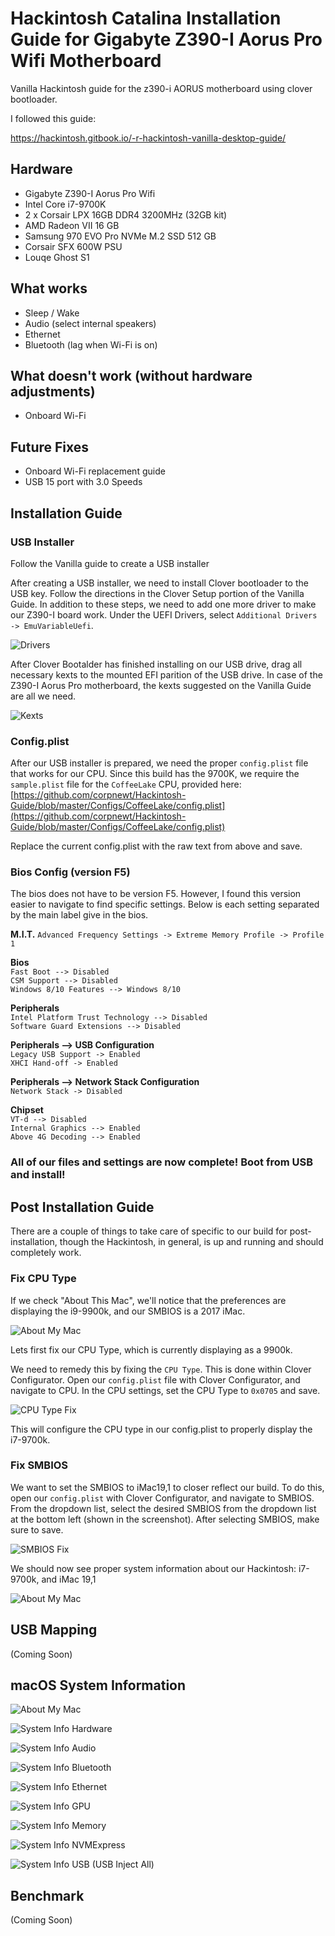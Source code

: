 # Hackintosh Catalina Installation Guide for Gigabyte Z390-I Aorus Pro Wifi Motherboard

Vanilla Hackintosh guide for the z390-i AORUS motherboard using clover bootloader.

I followed this guide:

https://hackintosh.gitbook.io/-r-hackintosh-vanilla-desktop-guide/

## Hardware

- Gigabyte Z390-I Aorus Pro Wifi
- Intel Core i7-9700K
- 2 x Corsair LPX 16GB DDR4 3200MHz (32GB kit)
- AMD Radeon VII 16 GB
- Samsung 970 EVO Pro NVMe M.2 SSD 512 GB
- Corsair SFX 600W PSU
- Louqe Ghost S1

## What works

- Sleep / Wake
- Audio (select internal speakers)
- Ethernet
- Bluetooth (lag when Wi-Fi is on)

## What doesn't work (without hardware adjustments)

- Onboard Wi-Fi

## Future Fixes

- Onboard Wi-Fi replacement guide
- USB 15 port with 3.0 Speeds

## Installation Guide

### USB Installer

Follow the Vanilla guide to create a USB installer

After creating a USB installer, we need to install Clover bootloader to the USB key. Follow the directions in the Clover Setup portion of the Vanilla Guide. In addition to these steps, we need to add one more driver to make our Z390-I board work. Under the UEFI Drivers, select `Additional Drivers -> EmuVariableUefi`.

![Drivers](images/emuvariable.png)

After Clover Bootalder has finished installing on our USB drive, drag all necessary kexts to the mounted EFI parition of the USB drive. In case of the Z390-I Aorus Pro motherboard, the kexts suggested on the Vanilla Guide are all we need.

![Kexts](images/kexts.png)

### Config.plist

After our USB installer is prepared, we need the proper `config.plist` file that works for our CPU. Since this build has the 9700K, we require the `sample.plist` file for the `CoffeeLake` CPU, provided here: [https://github.com/corpnewt/Hackintosh-Guide/blob/master/Configs/CoffeeLake/config.plist](https://github.com/corpnewt/Hackintosh-Guide/blob/master/Configs/CoffeeLake/config.plist)

Replace the current config.plist with the raw text from above and save.

### Bios Config (version F5)

The bios does not have to be version F5. However, I found this version easier to navigate to find specific settings. Below is each setting separated by the main label give in the bios.

**M.I.T.**
`Advanced Frequency Settings -> Extreme Memory Profile -> Profile 1`

**Bios**  
`Fast Boot --> Disabled`  
`CSM Support --> Disabled`  
`Windows 8/10 Features --> Windows 8/10`

**Peripherals**  
`Intel Platform Trust Technology --> Disabled`  
`Software Guard Extensions --> Disabled`

**Peripherals --> USB Configuration**  
`Legacy USB Support -> Enabled`  
`XHCI Hand-off -> Enabled`

**Peripherals --> Network Stack Configuration**  
`Network Stack -> Disabled`

**Chipset**  
`VT-d --> Disabled`  
`Internal Graphics --> Enabled`  
`Above 4G Decoding --> Enabled`

### All of our files and settings are now complete! Boot from USB and install!

## Post Installation Guide

There are a couple of things to take care of specific to our build for post-installation, though the Hackintosh, in general, is up and running and should completely work.

### Fix CPU Type

If we check "About This Mac", we'll notice that the preferences are displaying the i9-9900k, and our SMBIOS is a 2017 iMac.

![About My Mac](images/about-mac-old.png)

Lets first fix our CPU Type, which is currently displaying as a 9900k.

We need to remedy this by fixing the `CPU Type`. This is done within Clover Configurator. Open our `config.plist` file with Clover Configurator, and navigate to CPU. In the CPU settings, set the CPU Type to `0x0705` and save.

![CPU Type Fix](images/cputype-fix.png)

This will configure the CPU type in our config.plist to properly display the i7-9700k.

### Fix SMBIOS

We want to set the SMBIOS to iMac19,1 to closer reflect our build. To do this, open our `config.plist` with Clover Configurator, and navigate to SMBIOS. From the dropdown list, select the desired SMBIOS from the dropdown list at the bottom left (shown in the screenshot). After selecting SMBIOS, make sure to save.

![SMBIOS Fix](images/SMBIOS-19,1.png)

We should now see proper system information about our Hackintosh: i7-9700k, and iMac 19,1

![About My Mac](images/about-mac.png)

## USB Mapping

(Coming Soon)

## macOS System Information

![About My Mac](images/about-mac.png)

![System Info Hardware](images/about-mac-hw.png)

![System Info Audio](images/audio.png)

![System Info Bluetooth](images/bluetooth.png)

![System Info Ethernet](images/ethernet.png)

![System Info GPU](images/gpu.png)

![System Info Memory](images/memory.png)

![System Info NVMExpress](images/nvme.png)

![System Info USB (USB Inject All)](images/usb-injectall.png)

## Benchmark

(Coming Soon)
